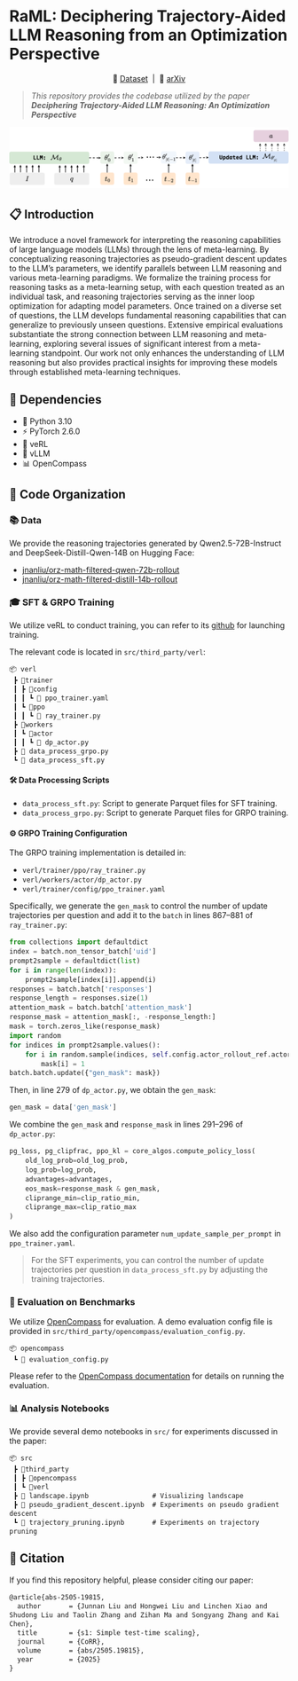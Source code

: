 # RaML: Deciphering Trajectory-Aided LLM Reasoning from an Optimization Perspective


<p align="center">
🤗 <a href="https://huggingface.co/collections/jnanliu/raml-data-6834222cdc8b182b0d50c62e">Dataset</a>&nbsp;&nbsp;|&nbsp;&nbsp;📄 <a href="https://arxiv.org/abs/2505.19815">arXiv</a>
</p>

> *This repository provides the codebase utilized by the paper **Deciphering Trajectory-Aided LLM Reasoning: An Optimization Perspective***

![Framework Overview](assets/framework.png)

## 📋 Introduction

We introduce a novel framework for interpreting the reasoning capabilities of large language models (LLMs) through the lens of meta-learning. By conceptualizing reasoning trajectories as pseudo-gradient descent updates to the LLM’s parameters, we identify parallels between LLM reasoning and various meta-learning paradigms. We formalize the training process for reasoning tasks as a meta-learning setup, with each question treated as an individual task, and reasoning trajectories serving as the inner loop optimization for adapting model parameters. Once trained on a diverse set of questions, the LLM develops fundamental reasoning capabilities that can generalize to previously unseen questions. Extensive empirical evaluations substantiate the strong connection between LLM reasoning and meta-learning, exploring several issues of significant interest from a meta-learning standpoint. Our work not only enhances the understanding of LLM reasoning but also provides practical insights for improving these models through established meta-learning techniques.

## 🧰 Dependencies

* 🐍 Python 3.10
* ⚡ PyTorch 2.6.0
* 🧠 veRL
* 🚀 vLLM
* 📊 OpenCompass

## 📁 Code Organization

### 📚 Data

We provide the reasoning trajectories generated by Qwen2.5-72B-Instruct and DeepSeek-Distill-Qwen-14B on Hugging Face:

* [jnanliu/orz-math-filtered-qwen-72b-rollout](https://huggingface.co/datasets/jnanliu/orz-math-filtered-qwen-72b-rollout)
* [jnanliu/orz-math-filtered-distill-14b-rollout](https://huggingface.co/datasets/jnanliu/orz-math-filtered-distill-14b-rollout)

### 🎓 SFT & GRPO Training

We utilize veRL to conduct training, you can refer to its [github](https://github.com/volcengine/verl) for launching training. 

The relevant code is located in `src/third_party/verl`:

```
📦 verl
 ┣ 📂trainer
 ┃ ┣ 📂config
 ┃ ┃ ┗ 📜 ppo_trainer.yaml
 ┃ ┗ 📂ppo
 ┃ ┃ ┗ 📜 ray_trainer.py
 ┣ 📂workers
 ┃ ┗ 📂actor
 ┃ ┃ ┗ 📜 dp_actor.py
 ┣ 📜 data_process_grpo.py
 ┗ 📜 data_process_sft.py
```

#### 🛠️ Data Processing Scripts

* `data_process_sft.py`: Script to generate Parquet files for SFT training.
* `data_process_grpo.py`: Script to generate Parquet files for GRPO training.

#### ⚙️ GRPO Training Configuration

The GRPO training implementation is detailed in:

* `verl/trainer/ppo/ray_trainer.py`
* `verl/workers/actor/dp_actor.py`
* `verl/trainer/config/ppo_trainer.yaml`

Specifically, we generate the `gen_mask` to control the number of update trajectories per question and add it to the `batch` in lines 867–881 of `ray_trainer.py`:

```python
from collections import defaultdict
index = batch.non_tensor_batch['uid']
prompt2sample = defaultdict(list)
for i in range(len(index)):
    prompt2sample[index[i]].append(i)
responses = batch.batch['responses']
response_length = responses.size(1)
attention_mask = batch.batch['attention_mask']
response_mask = attention_mask[:, -response_length:]
mask = torch.zeros_like(response_mask)
import random
for indices in prompt2sample.values():
    for i in random.sample(indices, self.config.actor_rollout_ref.actor.num_update_sample_per_prompt):
        mask[i] = 1
batch.batch.update({"gen_mask": mask})
```

Then, in line 279 of `dp_actor.py`, we obtain the `gen_mask`:

```python
gen_mask = data['gen_mask']
```

We combine the `gen_mask` and `response_mask` in lines 291–296 of `dp_actor.py`:

```python
pg_loss, pg_clipfrac, ppo_kl = core_algos.compute_policy_loss(
    old_log_prob=old_log_prob,
    log_prob=log_prob,
    advantages=advantages,
    eos_mask=response_mask & gen_mask,
    cliprange_min=clip_ratio_min,
    cliprange_max=clip_ratio_max
)
```

We also add the configuration parameter `num_update_sample_per_prompt` in `ppo_trainer.yaml`.

> For the SFT experiments, you can control the number of update trajectories per question in `data_process_sft.py` by adjusting the training trajectories.

### 🧪 Evaluation on Benchmarks

We utilize [OpenCompass](https://github.com/open-compass/opencompass) for evaluation. A demo evaluation config file is provided in `src/third_party/opencompass/evaluation_config.py`.

```
📦 opencompass
 ┗ 📜 evaluation_config.py
```

Please refer to the [OpenCompass documentation](https://opencompass.readthedocs.io/en/latest/) for details on running the evaluation.

### 📊 Analysis Notebooks

We provide several demo notebooks in `src/` for experiments discussed in the paper:

```
📦 src
 ┣ 📂third_party
 ┃ ┣ 📂opencompass
 ┃ ┗ 📂verl
 ┣ 📜 landscape.ipynb                # Visualizing landscape
 ┣ 📜 pseudo_gradient_descent.ipynb  # Experiments on pseudo gradient descent
 ┗ 📜 trajectory_pruning.ipynb       # Experiments on trajectory pruning
```

## 📖 Citation

If you find this repository helpful, please consider citing our paper:

```
@article{abs-2505-19815,
  author       = {Junnan Liu and Hongwei Liu and Linchen Xiao and Shudong Liu and Taolin Zhang and Zihan Ma and Songyang Zhang and Kai Chen},
  title        = {s1: Simple test-time scaling},
  journal      = {CoRR},
  volume       = {abs/2505.19815},
  year         = {2025}
}
```
